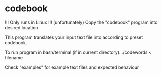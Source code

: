 # codebook
!!! Only runs in Linux !!! (unfortunately)
Copy the "codebook" program into desired location

This program translates your input text file into according to preset codebook.

To run program in bash/terminal (if in current directory):
    ./codewords < filename

Check "examples" for example text files and expected behaviour
